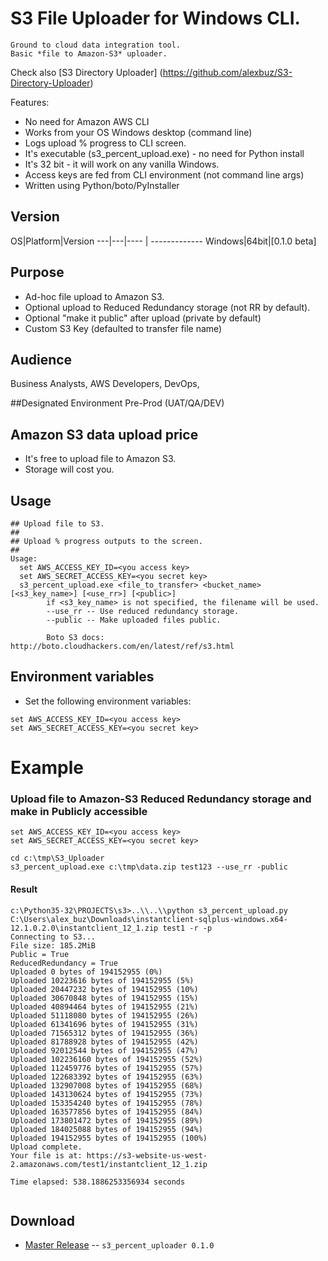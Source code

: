 # S3 File Uploader for Windows CLI.
    Ground to cloud data integration tool.
    Basic *file to Amazon-S3* uploader.

Check also [S3 Directory Uploader] (https://github.com/alexbuz/S3-Directory-Uploader)

Features:
 - No need for Amazon AWS CLI
 - Works from your OS Windows desktop (command line)
 - Logs upload % progress to CLI screen.
 - It's executable (s3_percent_upload.exe)  - no need for Python install
 - It's 32 bit - it will work on any vanilla Windows.
 - Access keys are fed from CLI environment (not command line args)
 - Written using Python/boto/PyInstaller

## Version

OS|Platform|Version 
---|---|---- | -------------
Windows|64bit|[0.1.0 beta]

## Purpose

- Ad-hoc file upload to Amazon S3.
- Optional upload to Reduced Redundancy storage (not RR by default).
- Optional "make it public" after upload (private by default)
- Custom S3 Key (defaulted to transfer file name)

## Audience

Business Analysts, AWS Developers, DevOps, 

##Designated Environment
Pre-Prod (UAT/QA/DEV)

## Amazon S3 data upload price

 - It's free to upload file to Amazon S3.
 - Storage will cost you.


## Usage

```
## Upload file to S3.
##
## Upload % progress outputs to the screen.
##
Usage:
  set AWS_ACCESS_KEY_ID=<you access key>
  set AWS_SECRET_ACCESS_KEY=<you secret key>
  s3_percent_upload.exe <file_to_transfer> <bucket_name> [<s3_key_name>] [<use_rr>] [<public>]
        if <s3_key_name> is not specified, the filename will be used.
        --use_rr -- Use reduced redundancy storage.
        --public -- Make uploaded files public.

        Boto S3 docs: http://boto.cloudhackers.com/en/latest/ref/s3.html

```

## Environment variables

* Set the following environment variables:

```
set AWS_ACCESS_KEY_ID=<you access key>
set AWS_SECRET_ACCESS_KEY=<you secret key>
```

# Example 

### Upload file to Amazon-S3 Reduced Redundancy storage and make in Publicly accessible


```
set AWS_ACCESS_KEY_ID=<you access key>
set AWS_SECRET_ACCESS_KEY=<you secret key>
  
cd c:\tmp\S3_Uploader
s3_percent_upload.exe c:\tmp\data.zip test123 --use_rr -public

```
#### Result
```
c:\Python35-32\PROJECTS\s3>..\\..\\python s3_percent_upload.py C:\Users\alex_buz\Downloads\instantclient-sqlplus-windows.x64-12.1.0.2.0\instantclient_12_1.zip test1 -r -p
Connecting to S3...
File size: 185.2MiB
Public = True
ReducedRedundancy = True
Uploaded 0 bytes of 194152955 (0%)
Uploaded 10223616 bytes of 194152955 (5%)
Uploaded 20447232 bytes of 194152955 (10%)
Uploaded 30670848 bytes of 194152955 (15%)
Uploaded 40894464 bytes of 194152955 (21%)
Uploaded 51118080 bytes of 194152955 (26%)
Uploaded 61341696 bytes of 194152955 (31%)
Uploaded 71565312 bytes of 194152955 (36%)
Uploaded 81788928 bytes of 194152955 (42%)
Uploaded 92012544 bytes of 194152955 (47%)
Uploaded 102236160 bytes of 194152955 (52%)
Uploaded 112459776 bytes of 194152955 (57%)
Uploaded 122683392 bytes of 194152955 (63%)
Uploaded 132907008 bytes of 194152955 (68%)
Uploaded 143130624 bytes of 194152955 (73%)
Uploaded 153354240 bytes of 194152955 (78%)
Uploaded 163577856 bytes of 194152955 (84%)
Uploaded 173801472 bytes of 194152955 (89%)
Uploaded 184025088 bytes of 194152955 (94%)
Uploaded 194152955 bytes of 194152955 (100%)
Upload complete.
Your file is at: https://s3-website-us-west-2.amazonaws.com/test1/instantclient_12_1.zip

Time elapsed: 538.1886253356934 seconds


```




## Download
* [Master Release](https://github.com/alexbuz/S3_File_Uploader/archive/master.zip) -- `s3_percent_uploader 0.1.0`
